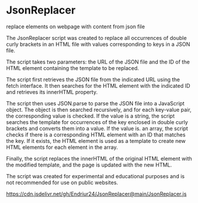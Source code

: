 # JsonReplacer
replace elements on webpage with content from json file

The JsonReplacer script was created to replace all occurrences of double curly brackets in an HTML file with values corresponding to keys in a JSON file.

The script takes two parameters: the URL of the JSON file and the ID of the HTML element containing the template to be replaced.

The script first retrieves the JSON file from the indicated URL using the fetch interface. It then searches for the HTML element with the indicated ID and retrieves its innerHTML property.

The script then uses JSON.parse to parse the JSON file into a JavaScript object. The object is then searched recursively, and for each key-value pair, the corresponding value is checked. If the value is a string, the script searches the template for occurrences of the key enclosed in double curly brackets and converts them into a value. If the value is. an array, the script checks if there is a corresponding HTML element with an ID that matches the key. If it exists, the HTML element is used as a template to create new HTML elements for each element in the array.

Finally, the script replaces the innerHTML of the original HTML element with the modified template, and the page is updated with the new HTML.

The script was created for experimental and educational purposes and is not recommended for use on public websites.

https://cdn.jsdelivr.net/gh/Endriur24/JsonReplacer@main/JsonReplacer.js
